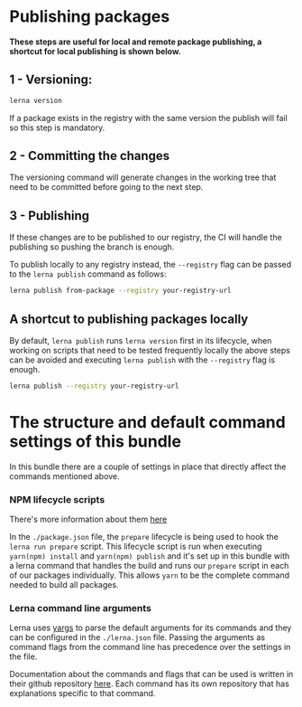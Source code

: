 # Publishing packages

<b>These steps are useful for local and remote package publishing, a shortcut for local publishing is shown below.</b>

## 1 - Versioning:

```bash
lerna version
```

If a package exists in the registry with the same version the publish will fail so this step is mandatory.


## 2 - Committing the changes

The versioning command will generate changes in the working tree that need to be committed before going to the next step.


## 3 - Publishing

If these changes are to be published to our registry, the CI will handle the publishing so pushing the branch is enough.


To publish locally to any registry instead, the `--registry` flag can be passed to the `lerna publish` command as follows:

```bash
lerna publish from-package --registry your-registry-url
```


## A shortcut to publishing packages locally

By default, `lerna publish` runs `lerna version` first in its lifecycle, when working on scripts that need to be tested frequently locally the above steps can be avoided and executing `lerna publish` with the `--registry` flag is enough.

```bash
lerna publish --registry your-registry-url
```


# The structure and default command settings of this bundle

In this bundle there are a couple of settings in place that directly affect the commands mentioned above.

### NPM lifecycle scripts

There's more information about them [here](https://docs.npmjs.com/misc/scripts#description)

In the `./package.json` file, the `prepare` lifecycle is being used to hook the `lerna run prepare` script. This lifecycle script is run when executing `yarn(npm) install` and `yarn(npm) publish` and it's set up in this bundle with a lerna command that handles the build and runs our `prepare` script in each of our packages individually. This allows `yarn` to be the complete command needed to build all packages.


### Lerna command line arguments

Lerna uses [yargs](https://github.com/yargs/yargs) to parse the default arguments for its commands and they can be configured in the `./lerna.json` file. Passing the arguments as command flags from the command line has precedence over the settings in the file.

Documentation about the commands and flags that can be used is written in their github repository [here](https://github.com/lerna/lerna). Each command has its own repository that has explanations specific to that command.